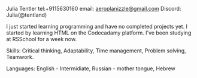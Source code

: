 Julia Tentler
tel:+9115630160
email: aeroplanizzle@gmail.com
Discord: Julia(@tentland)

I just started learning programming and have no completed projects yet. I started by learning HTML on the Codecadamy platform. I've been studying at RSSchool for a week now.

Skills:
Critical thinking,
Adaptability,
Time management,
Problem solving,
Teamwork.

Languages: English - Intermidiate, Russian - mother tongue, Hebrew
